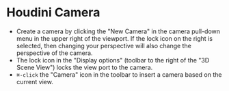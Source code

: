 # Houdini Camera

- Create a camera by clicking the "New Camera" in the camera pull-down menu in the upper right of the viewport. If the lock icon on the right is selected, then changing your perspective will also change the perspective of the camera.
- The lock icon in the "Display options" (toolbar to the right of the "3D Scene View") locks the view port to the camera.
- `⌘-click` the "Camera" icon in the toolbar to insert a camera based on the current view.